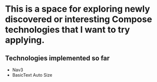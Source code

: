 # This is a space for exploring newly discovered or interesting Compose technologies that I want to try applying.

## Technologies implemented so far

- Nav3
- BasicText Auto Size

